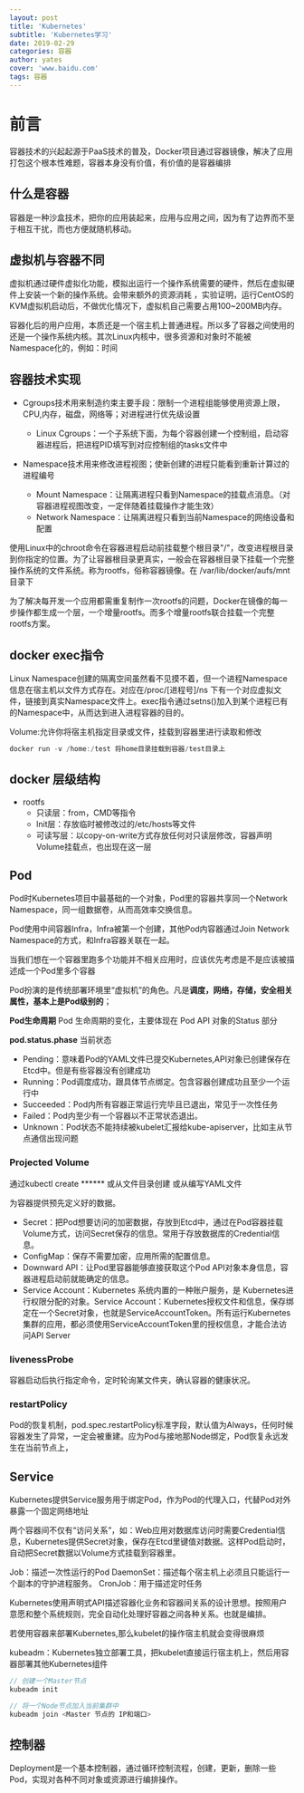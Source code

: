```yaml
---
layout: post
title: 'Kubernetes'
subtitle: 'Kubernetes学习'
date: 2019-02-29
categories: 容器
author: yates
cover: 'www.baidu.com'
tags: 容器
---
```


# 前言

容器技术的兴起起源于PaaS技术的普及，Docker项目通过容器镜像，解决了应用打包这个根本性难题，容器本身没有价值，有价值的是容器编排

## 什么是容器

容器是一种沙盒技术，把你的应用装起来，应用与应用之间，因为有了边界而不至于相互干扰，而也方便就随机移动。

## 虚拟机与容器不同

虚拟机通过硬件虚拟化功能，模拟出运行一个操作系统需要的硬件，然后在虚拟硬件上安装一个新的操作系统。会带来额外的资源消耗
，实验证明，运行CentOS的KVM虚拟机启动后，不做优化情况下，虚拟机自己需要占用100~200MB内存。

容器化后的用户应用，本质还是一个宿主机上普通进程。所以多了容器之间使用的还是一个操作系统内核。其次Linux内核中，很多资源和对象时不能被Namespace化的，例如：时间

## 容器技术实现

- Cgroups技术用来制造约束主要手段：限制一个进程组能够使用资源上限，CPU,内存，磁盘，网络等；对进程进行优先级设置
	- Linux Cgroups：一个子系统下面，为每个容器创建一个控制组，启动容器进程后，把进程PID填写到对应控制组的tasks文件中
	
- Namespace技术用来修改进程视图；使新创建的进程只能看到重新计算过的进程编号
	- Mount Namespace：让隔离进程只看到Namespace的挂载点消息。（对容器进程视图改变，一定伴随着挂载操作才能生效）
	- Network Namespace：让隔离进程只看到当前Namespace的网络设备和配置

使用Linux中的chroot命令在容器进程启动前挂载整个根目录"/"，改变进程根目录到你指定的位置。为了让容器根目录更真实，一般会在容器根目录下挂载一个完整操作系统的文件系统。称为rootfs，俗称容器镜像。在 /var/lib/docker/aufs/mnt 目录下

为了解决每开发一个应用都需重复制作一次rootfs的问题，Docker在镜像的每一步操作都生成一个层，一个增量rootfs。而多个增量rootfs联合挂载一个完整rootfs方案。

## docker exec指令

Linux Namespace创建的隔离空间虽然看不见摸不着，但一个进程Namespace信息在宿主机以文件方式存在。对应在/proc/[进程号]/ns 下有一个对应虚拟文件，链接到真实Namespace文件上。exec指令通过setns()加入到某个进程已有的Namespace中，从而达到进入进程容器的目的。

Volume:允许你将宿主机指定目录或文件，挂载到容器里进行读取和修改

```java
docker run -v /home:/test 将home目录挂载到容器/test目录上
```

## docker 层级结构

- rootfs
	- 只读层：from，CMD等指令
	- lnit层：存放临时被修改过的/etc/hosts等文件
	- 可读写层：以copy-on-write方式存放任何对只读层修改，容器声明Volume挂载点，也出现在这一层
	
## Pod

Pod时Kubernetes项目中最基础的一个对象，Pod里的容器共享同一个Network Namespace，同一组数据卷，从而高效率交换信息。

Pod使用中间容器Infra，Infra被第一个创建，其他Pod内容器通过Join Network Namespace的方式，和Infra容器关联在一起。

当我们想在一个容器里跑多个功能并不相关应用时，应该优先考虑是不是应该被描述成一个Pod里多个容器

Pod扮演的是传统部署环境里“虚拟机”的角色。凡是**调度，网络，存储，安全相关属性，基本上是Pod级别的**；

**Pod生命周期**
Pod 生命周期的变化，主要体现在 Pod API 对象的Status 部分

**pod.status.phase** 当前状态
- Pending：意味着Pod的YAML文件已提交Kubernetes,API对象已创建保存在Etcd中。但是有些容器没有创建成功
- Running：Pod调度成功，跟具体节点绑定。包含容器创建成功且至少一个运行中
- Succeeded：Pod内所有容器正常运行完毕且已退出，常见于一次性任务
- Failed：Pod内至少有一个容器以不正常状态退出。
- Unknown：Pod状态不能持续被kubelet汇报给kube-apiserver，比如主从节点通信出现问题

### Projected Volume

通过kubectl create ****** 或从文件目录创建 或从编写YAML文件

为容器提供预先定义好的数据。

- Secret：把Pod想要访问的加密数据，存放到Etcd中，通过在Pod容器挂载Volume方式，访问Secret保存的信息。常用于存放数据库的Credential信息。
- ConfigMap：保存不需要加密，应用所需的配置信息。
- Downward API：让Pod里容器能够直接获取这个Pod API对象本身信息，容器进程启动前就能确定的信息。
- Service Account：Kubernetes 系统内置的一种账户服务，是 Kubernetes进行权限分配的对象。Service Account：Kubernetes授权文件和信息，保存绑定在一个Secret对象，也就是ServiceAccountToken。所有运行Kubernetes集群的应用，都必须使用ServiceAccountToken里的授权信息，才能合法访问API Server

### livenessProbe

容器启动后执行指定命令，定时轮询某文件夹，确认容器的健康状况。

### restartPolicy

Pod的恢复机制，pod.spec.restartPolicy标准字段，默认值为Always，任何时候容器发生了异常，一定会被重建。应为Pod与接地那Node绑定，Pod恢复永远发生在当前节点上，

## Service

Kubernetes提供Service服务用于绑定Pod，作为Pod的代理入口，代替Pod对外暴露一个固定网络地址

两个容器间不仅有“访问关系”，如：Web应用对数据库访问时需要Credential信息，Kubernetes提供Secret对象，保存在Etcd里键值对数据。这样Pod启动时，自动把Secret数据以Volume方式挂载到容器里。

Job：描述一次性运行的Pod
DaemonSet：描述每个宿主机上必须且只能运行一个副本的守护进程服务。
CronJob：用于描述定时任务

Kubernetes使用声明式API描述容器化业务和容器间关系的设计思想。按照用户意愿和整个系统规则，完全自动化处理好容器之间各种关系。也就是编排。

若使用容器来部署Kubernetes,那么kubelet的操作宿主机就会变得很麻烦

kubeadm：Kubernetes独立部署工具，把kubelet直接运行宿主机上，然后用容器部署其他Kubernetes组件

```java
// 创建一个Master节点
kubeadm init

// 将一个Node节点加入当前集群中
kubeadm join <Master 节点的 IP和端口>

```

## 控制器

Deployment是一个基本控制器，通过循环控制流程，创建，更新，删除一些Pod，实现对各种不同对象或资源进行编排操作。